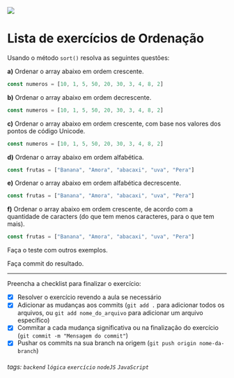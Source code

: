 ![](https://i.imgur.com/xG74tOh.png)

# Lista de exercícios de Ordenação

Usando o método `sort()` resolva as seguintes questões:

**a)** Ordenar o array abaixo em ordem crescente.

```javascript
const numeros = [10, 1, 5, 50, 20, 30, 3, 4, 8, 2]
```

**b)** Ordenar o array abaixo em ordem decrescente.

```javascript
const numeros = [10, 1, 5, 50, 20, 30, 3, 4, 8, 2]
```

**c)** Ordenar o array abaixo em ordem crescente, com base nos valores dos pontos de código Unicode.

```javascript
const numeros = [10, 1, 5, 50, 20, 30, 3, 4, 8, 2]
```

**d)** Ordenar o array abaixo em ordem alfabética.

```javascript
const frutas = ["Banana", "Amora", "abacaxi", "uva", "Pera"]
```

**e)** Ordenar o array abaixo em ordem alfabética decrescente.

```javascript
const frutas = ["Banana", "Amora", "abacaxi", "uva", "Pera"]
```

**f)** Ordenar o array abaixo em ordem crescente, de acordo com a quantidade de caracters (do que tem menos caracteres, para o que tem mais).

```javascript
const frutas = ["Banana", "Amora", "abacaxi", "uva", "Pera"]
```

Faça o teste com outros exemplos.

Faça commit do resultado.

---

Preencha a checklist para finalizar o exercício:

-   [X] Resolver o exercício revendo a aula se necessário
-   [X] Adicionar as mudanças aos commits (`git add .` para adicionar todos os arquivos, ou `git add nome_do_arquivo` para adicionar um arquivo específico)
-   [X] Commitar a cada mudança significativa ou na finalização do exercício (`git commit -m "Mensagem do commit"`)
-   [X] Pushar os commits na sua branch na origem (`git push origin nome-da-branch`)

###### tags: `backend` `lógica` `exercício` `nodeJS` `JavaScript`
